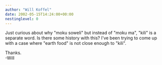 ```yaml
---
author: "Will Koffel"
date: 2002-05-15T14:24:00+00:00
nestinglevel: 0
---
```

Just curious about why "moku soweli" but instead of "moku ma", "kili" is
a separate word. Is there some history with this? I've been trying to
come up with a case where "earth food" is not close enough to "kili".

Thanks. \
-Will
